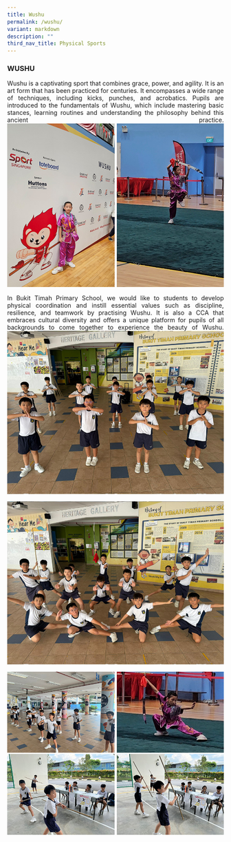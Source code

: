 ```yaml
---
title: Wushu
permalink: /wushu/
variant: markdown
description: ""
third_nav_title: Physical Sports
---
```

<h3>WUSHU</h3><p align="justify">
Wushu is a captivating sport that combines grace, power, and agility. It is an art form that has been practiced for centuries. It encompasses a wide range of techniques, including kicks, punches, and acrobatics. Pupils are introduced to the fundamentals of Wushu, which include mastering basic stances, learning routines and understanding the philosophy behind this ancient practice. <img src="/images/CCA/wushu24_2.jpg"></p>
<p align="justify">
In Bukit Timah Primary School, we would like to students to develop physical coordination and instill essential values such as discipline, resilience, and teamwork by practising Wushu. It is also a CCA that embraces cultural diversity and offers a unique platform for pupils of all backgrounds to come together to experience the beauty of Wushu. 
<img src="/images/CCA/wushu02.jpg"></p>
<img src="/images/CCA/wushu01.jpg"><p></p>
<img src="/images/CCA/wushu24.jpg"><p></p>